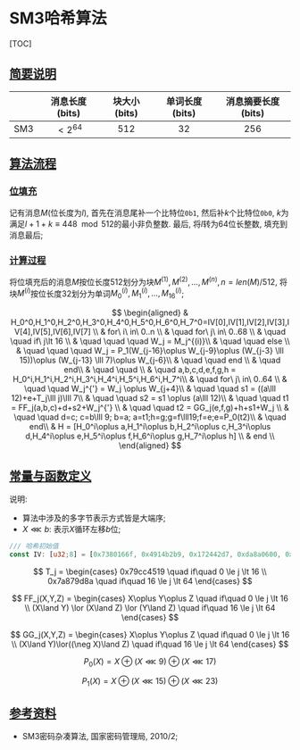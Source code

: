 # SM3哈希算法

<span id='toc'></span>
[TOC]

## [简要说明](#toc)

||消息长度(bits)|块大小(bits)|单词长度(bits)|消息摘要长度(bits)|
|:----:|:-:|:-:|:-:|:-:|
|SM3|$\lt 2^{64}$|512|32|256|

## [算法流程](#toc)

### [位填充](#toc)

记有消息$M$(位长度为$l$), 首先在消息尾补一个比特位`0b1`, 然后补$k$个比特位`0b0`, $k$为满足$l+1+k\equiv 448 \mod 512$的最小非负整数. 最后, 将$l$转为64位长整数, 填充到消息最后;

### [计算过程](#toc)

将位填充后的消息$M$按位长度512划分为块$M^{(1)}, M^{(2)}, \dots, M^{(n)}, n = len(M)/512$, 将块$M^{(i)}$按位长度32划分为单词$M_0^{(i)}, M_1^{(i)}, \dots, M_16^{(i)}$;

$$
\begin{aligned}
& H_0^0,H_1^0,H_2^0,H_3^0,H_4^0,H_5^0,H_6^0,H_7^0=IV[0],IV[1],IV[2],IV[3],IV[4],IV[5],IV[6],IV[7] \\
& for\ i\ in\ 0..n \\
& \quad for\ j\ in\ 0..68 \\
& \quad \quad if\ j\lt 16 \\
& \quad \quad \quad W_j = M_j^{(i)}\\
& \quad \quad else \\
& \quad \quad \quad W_j = P_1(W_{j-16}\oplus W_{j-9}\oplus (W_{j-3} \lll 15))\oplus (W_{j-13} \lll 7)\oplus W_{j-6}\\
& \quad \quad end \\
& \quad end\\
& \quad \quad \\
& \quad a,b,c,d,e,f,g,h = H_0^i,H_1^i,H_2^i,H_3^i,H_4^i,H_5^i,H_6^i,H_7^i\\
& \quad for\ j\ in\ 0..64 \\
& \quad \quad W_j^{'} = W_j \oplus W_{j+4}\\
& \quad \quad s1 = ((a\lll 12)+e+T_j\lll j)\lll 7\\
& \quad \quad s2 = s1 \oplus (a\lll 12)\\
& \quad \quad t1 = FF_j(a,b,c)+d+s2+W_j^{'} \\
& \quad \quad t2 = GG_j(e,f,g)+h+s1+W_j \\
& \quad \quad d=c; c=b\lll 9; b=a; a=t1;h=g;g=f\lll19;f=e;e=P_0(t2)\\
& \quad end\\
& H = [H_0^i\oplus a,H_1^i\oplus b,H_2^i\oplus c,H_3^i\oplus d,H_4^i\oplus e,H_5^i\oplus f,H_6^i\oplus g,H_7^i\oplus h] \\
& end \\
\end{aligned}
$$

## [常量与函数定义](#toc)

说明:

- 算法中涉及的多字节表示方式皆是大端序;
- $X \lll b$: 表示$X$循环左移$b$位;

```Rust
/// 哈希初始值
const IV: [u32;8] = [0x7380166f, 0x4914b2b9, 0x172442d7, 0xda8a0600, 0xa96f30bc, 0x163138aa, 0xe38dee4d, 0xb0fb0e4e];
```

$$
T_j =
\begin{cases}
0x79cc4519 \quad if\quad 0 \le j \lt 16 \\
0x7a879d8a \quad if\quad 16 \le j \lt 64
\end{cases}
$$

$$
FF_j(X,Y,Z) =
\begin{cases}
X\oplus Y\oplus Z \quad if\quad 0 \le j \lt 16 \\
(X\land Y) \lor (X\land Z) \lor (Y\land Z) \quad if\quad 16 \le j \lt 64
\end{cases}
$$

$$
GG_j(X,Y,Z) =
\begin{cases}
X\oplus Y\oplus Z \quad if\quad 0 \le j \lt 16 \\
(X\land Y)\lor((\neg X)\land Z) \quad if\quad 16 \le j \lt 64
\end{cases}
$$

$$
P_0(X) = X\oplus (X\lll 9)\oplus (X\lll 17)
$$

$$
P_1(X)= X\oplus (X\lll 15)\oplus (X\lll 23)
$$

## [参考资料](#toc)

- SM3密码杂凑算法, 国家密码管理局, 2010/2;
